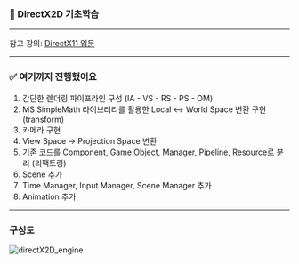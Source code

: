 ### 🌱 DirectX2D 기초학습
-----
참고 강의: [DirectX11 입문](https://www.inflearn.com/course/lecture?courseSlug=directx11-%EA%B2%8C%EC%9E%84%EA%B0%9C%EB%B0%9C-%EB%8F%84%EC%95%BD%EB%B0%98&unitId=148641&tab=curriculum)

-----
### ✅ 여기까지 진행했어요
1. 간단한 렌더링 파이프라인 구성 (IA - VS - RS - PS - OM)
2. MS SimpleMath 라이브러리를 활용한 Local <-> World Space 변환 구현 (transform)
3. 카메라 구현
4. View Space -> Projection Space 변환
5. 기존 코드를 Component, Game Object, Manager, Pipeline, Resource로 분리 (리팩토링)
6. Scene 추가
7. Time Manager, Input Manager, Scene Manager 추가
8. Animation 추가

-----
### 구성도
![directX2D_engine](https://github.com/mng990/DirectX11/assets/62287856/e412d02b-fe96-4666-8241-525e07d0984f)

